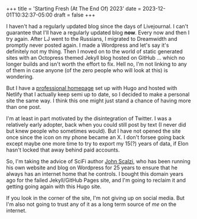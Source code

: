 +++
title = 'Starting Fresh (At The End Of) 2023'
date = 2023-12-01T10:32:37-05:00
draft = false
+++

I haven't had a regularly updated blog since the days of Livejournal. I can't guarantee
that I'll have a regularly updated blog **now**. Every now and then I try again.
After LJ went to the Russians, I migrated to Dreamwidth and promptly never posted again.
I made a Wordpress and let's say it's definitely not my thing. Then I moved on to the world
of static generated sites with an Octopress themed Jekyll blog hosted on GitHub
... which no longer builds and isn't worth the effort to fix. Hell no, I'm not linking
to any of them in case anyone (of the zero people who will look at this) is wondering.

But I have a [professional homepage](https://www.andrewlwatts.com/) set up with Hugo
and hosted with Netlify that I actually keep semi up to date, so I decided to make
a personal site the same way. I think this one might just stand a chance of having
more than one post.

I'm at least in part motivated by the disintegration of Twitter. I was a relatively
early adopter, back when you could still post by text (I never did but knew people
who sometimes would). But I have not opened the site once since the icon on my phone
became an X. I don't forsee going back except maybe one more time to try to export
my 15(?) years of data, if Elon hasn't locked that away behind paid accounts.

So, I'm taking the advice of SciFi author [John Scalzi](https://whatever.scalzi.com/),
who has been running his own website and blog on Wordpress for 25 years to ensure that
he always has an internet home that he controls. I bought this domain years ago
for the failed Jekyll/GitHub Pages site, and I'm going to reclaim it and getting
going again with this Hugo site.

If you look in the corner of the site, I'm not giving up on social media. But I'm
also not going to trust any of it as a long term source of *me* on the internet.
